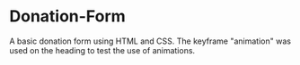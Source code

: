 # Donation-Form
A basic donation form using HTML and CSS.
The keyframe "animation" was used on the heading to test the use of animations.
